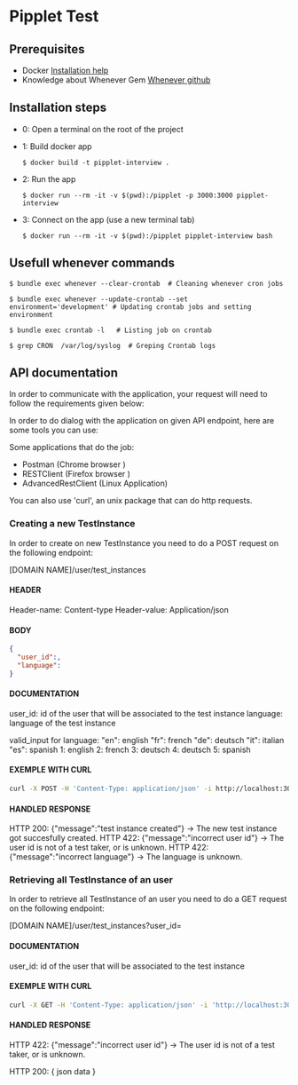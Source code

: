 # Pipplet Test

## Prerequisites

- Docker [Installation help](https://docs.docker.com/get-docker/)
- Knowledge about Whenever Gem [Whenever github](https://github.com/javan/whenever)

## Installation steps
- 0: Open a terminal on the root of the project

- 1: Build docker app

  ```
  $ docker build -t pipplet-interview .
  ```

- 2: Run the app

  ```
  $ docker run --rm -it -v $(pwd):/pipplet -p 3000:3000 pipplet-interview
  ```

- 3: Connect on the app (use a new terminal tab)

  ```
  $ docker run --rm -it -v $(pwd):/pipplet pipplet-interview bash
  ```

## Usefull whenever commands

  ```
  $ bundle exec whenever --clear-crontab  # Cleaning whenever cron jobs
  ```

  ```
  $ bundle exec whenever --update-crontab --set environment='development' # Updating crontab jobs and setting environment
  ```

  ```
  $ bundle exec crontab -l   # Listing job on crontab
  ```

  ```
  $ grep CRON  /var/log/syslog  # Greping Crontab logs
  ```

## API documentation

In order to communicate with the application, your request will need to follow the requirements given below:

In order to do dialog with the application on given API endpoint, here are some tools you can use:

Some applications that do the job:
- Postman (Chrome browser )
- RESTClient (Firefox browser )
- AdvancedRestClient (Linux Application)

You can also use 'curl', an unix package that can do http requests.

### Creating a new TestInstance

In order to create on new TestInstance you need to do a POST request on the following endpoint:

[DOMAIN NAME]/user/test_instances

#### HEADER

Header-name: Content-type
Header-value: Application/json

#### BODY

```json
{
  "user_id":,
  "language":
}
```

#### DOCUMENTATION

user_id: id of the user that will be associated to the test instance
language: language of the test instance

valid_input for language:
"en": english
"fr": french
"de": deutsch
"it": italian
"es": spanish
1: english
2: french
3: deutsch
4: deutsch
5: spanish

#### EXEMPLE WITH CURL

```bash
curl -X POST -H 'Content-Type: application/json' -i http://localhost:3000/user/test_instances --data '{ "user_id": 1, "language": 1 }'
```

#### HANDLED RESPONSE

HTTP 200: {"message":"test instance created"} -> The new test instance got succesfully created.
HTTP 422: {"message":"incorrect user id"} -> The user id is not of a test taker, or is unknown.
HTTP 422: {"message":"incorrect language"} -> The language is unknown.

### Retrieving all TestInstance of an user

In order to retrieve all TestInstance of an user you need to do a GET request on the following endpoint:

[DOMAIN NAME]/user/test_instances?user_id=

#### DOCUMENTATION

user_id: id of the user that will be associated to the test instance

#### EXEMPLE WITH CURL

```bash
curl -X GET -H 'Content-Type: application/json' -i 'http://localhost:3000/user/test_instances?user_id=1'
```

#### HANDLED RESPONSE

HTTP 422: {"message":"incorrect user id"} -> The user id is not of a test taker, or is unknown.

HTTP 200: { json data }
